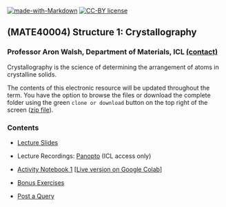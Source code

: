 [![made-with-Markdown](https://img.shields.io/badge/Made%20with-Markdown-1f425f.svg)](http://commonmark.org)
[![CC-BY license](https://img.shields.io/badge/License-CC--BY-blue.svg)](https://creativecommons.org/licenses/by/4.0)

## (MATE40004) Structure 1: Crystallography 

### Professor Aron Walsh, Department of Materials, ICL [(contact)](http://www.imperial.ac.uk/people/a.walsh)

Crystallography is the science of determining the arrangement of atoms in crystalline solids. 

The contents of this electronic resource will be updated throughout the term. You have the option to browse the files or download the complete folder using the green `clone or download` button on the top right of the screen ([zip file](https://github.com/aronwalsh/Crystallography/archive/master.zip)).

### Contents

* [Lecture Slides](./Slides)

* Lecture Recordings: [Panopto](https://imperial.cloud.panopto.eu/Panopto/Pages/Sessions/List.aspx?folderID=bcfb7400-1497-4f8e-a840-adbf00b8bc03) (ICL access only)

* [Activity Notebook 1](Notebook-Part1.ipynb) [[Live version on Google Colab](https://colab.research.google.com/github/aronwalsh/Crystallography/blob/master/Notebook-Part1.ipynb)]

* [Bonus Exercises](./Exercises)

* [Post a Query](https://github.com/aronwalsh/Crystallography/issues)
